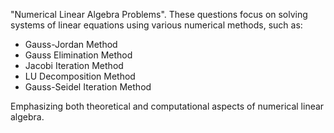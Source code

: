 "Numerical Linear Algebra Problems". These questions focus on solving systems of linear equations using various numerical methods, such as:

- Gauss-Jordan Method
- Gauss Elimination Method
- Jacobi Iteration Method
- LU Decomposition Method
- Gauss-Seidel Iteration Method

Emphasizing both theoretical and computational aspects of numerical linear algebra.